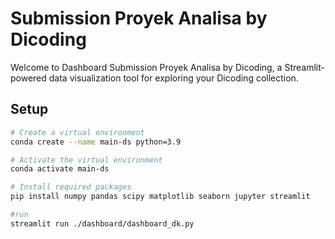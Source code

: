 # Submission Proyek Analisa by Dicoding

Welcome to Dashboard Submission Proyek Analisa by Dicoding, a Streamlit-powered data visualization tool for exploring your Dicoding collection.

## Setup

```bash
# Create a virtual environment
conda create --name main-ds python=3.9

# Activate the virtual environment
conda activate main-ds

# Install required packages
pip install numpy pandas scipy matplotlib seaborn jupyter streamlit

#run
streamlit run ./dashboard/dashboard_dk.py
